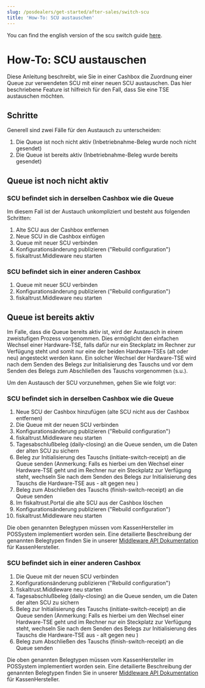 ```yaml
---
slug: /posdealers/get-started/after-sales/switch-scu
title: 'How-To: SCU austauschen'
---
```


You can find the english version of the scu switch guide [here](https://docs.fiskaltrust.cloud/docs/posdealers/rollout-doc/how-to/switch-scu).

# How-To: SCU austauschen

Diese Anleitung beschreibt, wie Sie in einer Cashbox die Zuordnung einer Queue zur verwendeten SCU mit einer neuen SCU austauschen. Das hier beschriebene Feature ist hilfreich für den Fall, dass Sie eine TSE austauschen möchten.

## Schritte

Generell sind zwei Fälle für den Austausch zu unterscheiden:

1. Die Queue ist noch nicht aktiv (Inbetriebnahme-Beleg wurde noch nicht gesendet)
2. Die Queue ist bereits aktiv (Inbetriebnahme-Beleg wurde bereits gesendet)

## Queue ist noch nicht aktiv

### SCU befindet sich in derselben Cashbox wie die Queue

Im diesem Fall ist der Austauch unkompliziert und besteht aus folgenden Schritten:

1. Alte SCU aus der Cashbox entfernen
2. Neue SCU in die Cashbox einfügen
3. Queue mit neuer SCU verbinden
4. Konfigurationsänderung publizieren ("Rebuild configuration")
5. fiskaltrust.Middleware neu starten

### SCU befindet sich in einer anderen Cashbox

1. Queue mit neuer SCU verbinden
4. Konfigurationsänderung publizieren ("Rebuild configuration")
5. fiskaltrust.Middleware neu starten

## Queue ist bereits aktiv

Im Falle, dass die Queue bereits aktiv ist, wird der Austausch in einem zweistufigen Prozess vorgenommen. Dies ermöglicht den einfachen Wechsel einer Hardware-TSE, falls dafür nur ein Steckplatz im Rechner zur Verfügung steht und somit nur eine der beiden Hardware-TSEs (alt oder neu) angesteckt werden kann. Ein solcher Wechsel der Hardware-TSE wird nach dem Senden des Belegs zur Initialisierung des Tauschs und vor dem Senden des Belegs zum Abschließen des Tauschs vorgenommen (s.u.).

Um den Austausch der SCU vorzunehmen, gehen Sie wie folgt vor:

### SCU befindet sich in derselben Cashbox wie die Queue

1. Neue SCU der Cashbox hinzufügen (alte SCU nicht aus der Cashbox entfernen)
2. Die Queue mit der neuen SCU verbinden
3. Konfigurationsänderung publizieren ("Rebuild configuration")
4. fiskaltrust.Middleware neu starten
5. Tagesabschlußbeleg (daily-closing) an die Queue senden, um die Daten der alten SCU zu sichern
6. Beleg zur Initialisierung des Tauschs (initiate-switch-receipt) an die Queue senden
(Anmerkung: Falls es hierbei um den Wechsel einer Hardware-TSE geht und im Rechner nur ein Steckplatz zur Verfügung steht, wechseln Sie nach dem Senden des Belegs zur Initialisierung des Tauschs die Hardware-TSE aus - alt gegen neu )
7. Beleg zum Abschließen des Tauschs (finish-switch-receipt) an die Queue senden
8. Im fiskaltrust.Portal die alte SCU aus der Cashbox löschen
9. Konfigurationsänderung publizieren ("Rebuild configuration")
10. fiskaltrust.Middleware neu starten

Die oben genannten Belegtypen müssen vom KassenHersteller im POSSystem implementiert worden sein. Eine detailierte Beschreibung der genannten Belegtypen finden Sie in unserer [Middleware API Dokumentation](https://docs.fiskaltrust.cloud/docs/poscreators/middleware-doc/germany/reference-tables/ftreceiptcase) für KassenHersteller.

### SCU befindet sich in einer anderen Cashbox

1. Die Queue mit der neuen SCU verbinden
2. Konfigurationsänderung publizieren ("Rebuild configuration")
3. fiskaltrust.Middleware neu starten
4. Tagesabschlußbeleg (daily-closing) an die Queue senden, um die Daten der alten SCU zu sichern
5. Beleg zur Initialisierung des Tauschs (initiate-switch-receipt) an die Queue senden
(Anmerkung: Falls es hierbei um den Wechsel einer Hardware-TSE geht und im Rechner nur ein Steckplatz zur Verfügung steht, wechseln Sie nach dem Senden des Belegs zur Initialisierung des Tauschs die Hardware-TSE aus - alt gegen neu )
6. Beleg zum Abschließen des Tauschs (finish-switch-receipt) an die Queue senden

Die oben genannten Belegtypen müssen vom KassenHersteller im POSSystem implementiert worden sein. Eine detailierte Beschreibung der genannten Belegtypen finden Sie in unserer [Middleware API Dokumentation](https://docs.fiskaltrust.cloud/docs/poscreators/middleware-doc/germany/reference-tables/ftreceiptcase) für KassenHersteller.
